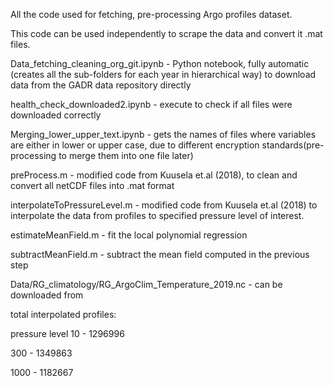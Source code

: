 All the code used for fetching, pre-processing Argo profiles dataset.

This code can be used independently to scrape the data and convert it .mat files.

Data_fetching_cleaning_org_git.ipynb - Python notebook, fully automatic (creates all the sub-folders for each year in hierarchical way) to download data from the GADR data repository directly

health_check_downloaded2.ipynb - execute to check if all files were downloaded correctly

Merging_lower_upper_text.ipynb - gets the names of files where variables are either in lower or upper case, due to different encryption standards(pre-processing to merge them into one file later)

preProcess.m - modified code from Kuusela et.al (2018), to clean and convert all netCDF files into .mat format

interpolateToPressureLevel.m - modified code from Kuusela et.al (2018) to interpolate the data from profiles to specified pressure level of interest.

estimateMeanField.m - fit the local polynomial regression

subtractMeanField.m - subtract the mean field computed in the previous step

Data/RG_climatology/RG_ArgoClim_Temperature_2019.nc - can be downloaded from

total interpolated profiles:

pressure level 10 - 1296996

300 - 1349863

1000 - 1182667
